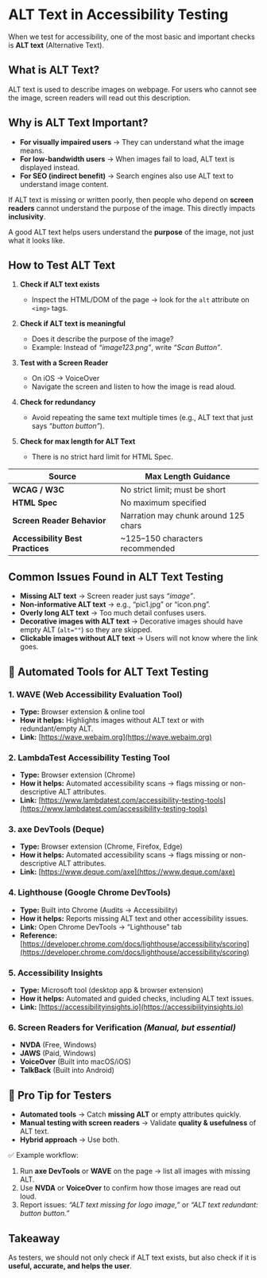 # ALT Text in Accessibility Testing

When we test for accessibility, one of the most basic and important checks is **ALT text** (Alternative Text). 

## What is ALT Text?

ALT text is used to describe images on webpage. For users who cannot see the image, screen readers will read out this description.

## Why is ALT Text Important?

* **For visually impaired users** → They can understand what the image means.
* **For low-bandwidth users** → When images fail to load, ALT text is displayed instead.
* **For SEO (indirect benefit)** → Search engines also use ALT text to understand image content.

If ALT text is missing or written poorly, then people who depend on **screen readers** cannot understand the purpose of the image. This directly impacts **inclusivity**.

A good ALT text helps users understand the **purpose** of the image, not just what it looks like.

## How to Test ALT Text

1. **Check if ALT text exists**
   * Inspect the HTML/DOM of the page → look for the `alt` attribute on `<img>` tags.

2. **Check if ALT text is meaningful**
   * Does it describe the purpose of the image?
   * Example: Instead of *“image123.png”*, write *“Scan Button”*.

3. **Test with a Screen Reader**
   * On iOS → VoiceOver
   * Navigate the screen and listen to how the image is read aloud.

4. **Check for redundancy**
   * Avoid repeating the same text multiple times (e.g., ALT text that just says *“button button”*).

5. **Check for max length for ALT Text**
   * There is no strict hard limit for HTML Spec.

| Source                           | Max Length Guidance                  |
| -------------------------------- | ------------------------------------ |
| **WCAG / W3C**                   | No strict limit; must be short       |
| **HTML Spec**                    | No maximum specified                 |
| **Screen Reader Behavior**       | Narration may chunk around 125 chars |
| **Accessibility Best Practices** | \~125–150 characters recommended     |


## Common Issues Found in ALT Text Testing

* **Missing ALT text** → Screen reader just says *“image”*.
* **Non-informative ALT text** → e.g., “pic1.jpg” or “icon.png”.
* **Overly long ALT text** → Too much detail confuses users.
* **Decorative images with ALT text** → Decorative images should have empty ALT (`alt=""`) so they are skipped.
* **Clickable images without ALT text** → Users will not know where the link goes.


## 🔹 Automated Tools for ALT Text Testing

### **1. WAVE (Web Accessibility Evaluation Tool)**

* **Type:** Browser extension & online tool
* **How it helps:** Highlights images without ALT text or with redundant/empty ALT.
* **Link:** [https://wave.webaim.org](https://wave.webaim.org)


### **2. LambdaTest Accessibility Testing Tool**

* **Type:** Browser extension (Chrome)
* **How it helps:** Automated accessibility scans → flags missing or non-descriptive ALT attributes.
* **Link:** [https://www.lambdatest.com/accessibility-testing-tools](https://www.lambdatest.com/accessibility-testing-tools)

### **3. axe DevTools (Deque)**

* **Type:** Browser extension (Chrome, Firefox, Edge)
* **How it helps:** Automated accessibility scans → flags missing or non-descriptive ALT attributes.
* **Link:** [https://www.deque.com/axe](https://www.deque.com/axe)


### **4. Lighthouse (Google Chrome DevTools)**

* **Type:** Built into Chrome (Audits → Accessibility)
* **How it helps:** Reports missing ALT text and other accessibility issues.
* **Link:** Open Chrome DevTools → “Lighthouse” tab
* **Reference:** [https://developer.chrome.com/docs/lighthouse/accessibility/scoring](https://developer.chrome.com/docs/lighthouse/accessibility/scoring)

### **5. Accessibility Insights**

* **Type:** Microsoft tool (desktop app & browser extension)
* **How it helps:** Automated and guided checks, including ALT text issues.
* **Link:** [https://accessibilityinsights.io](https://accessibilityinsights.io)


### **6. Screen Readers for Verification** *(Manual, but essential)*

* **NVDA** (Free, Windows)
* **JAWS** (Paid, Windows)
* **VoiceOver** (Built into macOS/iOS)
* **TalkBack** (Built into Android)


## 🔹 Pro Tip for Testers

* **Automated tools** → Catch **missing ALT** or empty attributes quickly.
* **Manual testing with screen readers** → Validate **quality & usefulness** of ALT text.
* **Hybrid approach** → Use both.


✅ Example workflow:

1. Run **axe DevTools** or **WAVE** on the page → list all images with missing ALT.
2. Use **NVDA** or **VoiceOver** to confirm how those images are read out loud.
3. Report issues: *“ALT text missing for logo image,”* or *“ALT text redundant: button button.”*


## Takeaway

As testers, we should not only check if ALT text exists, but also check if it is **useful, accurate, and helps the user**.
